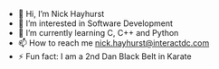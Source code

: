 - 👋 Hi, I’m Nick Hayhurst
- 👀 I’m interested in Software Development 
- 🌱 I’m currently learning C, C++ and Python
- 📫 How to reach me nick.hayhurst@interactdc.com
- ⚡ Fun fact: I am a 2nd Dan Black Belt in Karate
